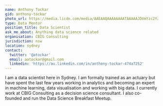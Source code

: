 ```yaml
---
name: Anthony Tockar
gid: anthony-tockar
photo_url: https://media.licdn.com/media/AAEAAQAAAAAAAATAAAAAJDVmYzc2YzE5LWM2NTQtNGNlYS04ZWMzLTIyZjE3MjFjZGQ4MA.jpg
type: Data Mentor
position_title: Data Scientist
ask_me_about: Anything data science related
organisation: CBIG Consulting
jurisdiction: nsw
location: sydney
contact:
  twitter: '@atockar'
  email: aatockar@gmail.com
  linkedin: 'https://au.linkedin.com/in/anthony-tockar-474a7252'
---
```


I am a data scientist here in Sydney. I am formally trained as an actuary but have spent the last few years working in analytics and becoming an expert in machine learning, data visualisation and working with big data.
I currently work at CBIG Consulting as a decision science consultant. I also co-founded and run the Data Science Breakfast Meetup.
